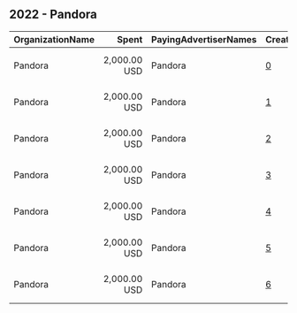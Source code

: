 ## 2022 - Pandora 
|OrganizationName|Spent|PayingAdvertiserNames|CreativeUrls|Impressions|Genders|AgeBrackets|CountryCodes|BillingAddresses|CandidateBallotInformation|
|:---|---:|:---|:---|---:|:---|:---|:---|:---|:---|
|Pandora|2,000.00 USD|Pandora|[0](https://www.snap.com/political-ads/asset/4d66b411cc6cdaf63c124cabb7f72ab9c2e70a8edd55d903e530fe4ea53d63d2?mediaType=mp4)|73,377||18+|united states|"2100 Franklin Tower, 7th Floor,Oakland,94612,US"|Register to vote|
|Pandora|2,000.00 USD|Pandora|[1](https://www.snap.com/political-ads/asset/3dbbab9f5e668e8ec33d83a1b64312eb4b51efb0689c0bcaf981e1770839deae?mediaType=mp4)|128,646||18+|united states|"2100 Franklin Tower, 7th Floor,Oakland,94612,US"|Register to vote|
|Pandora|2,000.00 USD|Pandora|[2](https://www.snap.com/political-ads/asset/a13a142feca855e7e97ac14a6a59eead98ddc2ff719dfabc8543b0ef31701f79?mediaType=mp4)|66,843|FEMALE|18+|united states|"2100 Franklin Tower, 7th Floor,Oakland,94612,US"|Register to vote|
|Pandora|2,000.00 USD|Pandora|[3](https://www.snap.com/political-ads/asset/b6922390840eba77d2b9a389309b258c8de3318909aa8441d55862abcd7bb013?mediaType=mp4)|121,778||18+|united states|"2100 Franklin Tower, 7th Floor,Oakland,94612,US"|Register to vote|
|Pandora|2,000.00 USD|Pandora|[4](https://www.snap.com/political-ads/asset/6cedaa48f4e4ecf065bcb0b73352f0217fda4d487203ee92a25d2f8a1dbb1f4d?mediaType=mp4)|110,648||18+|united states|"2100 Franklin Tower, 7th Floor,Oakland,94612,US"|Register to vote|
|Pandora|2,000.00 USD|Pandora|[5](https://www.snap.com/political-ads/asset/0b863e2a22809003d6f444b7f418db8070c7bebb3a76adb00d8d42f12ddbe8c4?mediaType=mp4)|56,962||18+|united states|"2100 Franklin Tower, 7th Floor,Oakland,94612,US"|Register to vote|
|Pandora|2,000.00 USD|Pandora|[6](https://www.snap.com/political-ads/asset/0dd66b62b971a93e411c4edae21e335f35afb3533fa0c56ac51119f7f6cab1be?mediaType=mp4)|113,819||18+|united states|"2100 Franklin Tower, 7th Floor,Oakland,94612,US"|Register to vote|
